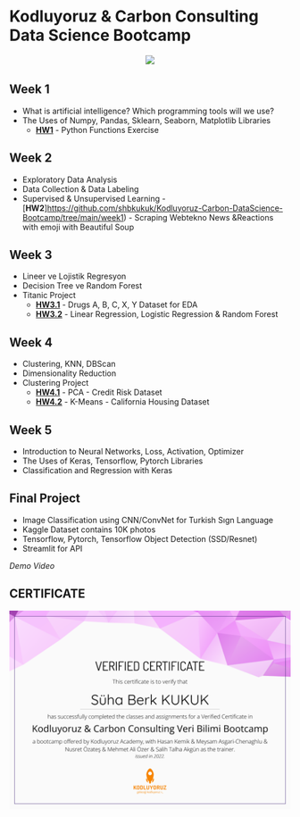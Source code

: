 # **Kodluyoruz & Carbon Consulting Data Science Bootcamp**
<p align="center">
  <img src="https://www.tpfund.org/wp-content/uploads/2019/07/logo-1.png" />
</p>

## **Week 1**
- What is artificial intelligence?  Which programming tools will we use?
- The Uses of Numpy, Pandas, Sklearn, Seaborn, Matplotlib Libraries
  - [**HW1**](https://github.com/glosaCarbon/kodluyoruz_carbon_veri_bilimi_bootcamp/blob/main/week01/Week01.ipynb) - Python Functions Exercise 

## **Week 2**
- Exploratory Data Analysis
- Data Collection & Data Labeling
- Supervised & Unsupervised Learning
  -[**HW2**]https://github.com/shbkukuk/Kodluyoruz-Carbon-DataScience-Bootcamp/tree/main/week1) - Scraping Webtekno News &Reactions with emoji with Beautiful Soup 

## **Week 3**
- Lineer ve Lojistik Regresyon
- Decision Tree ve Random Forest
- Titanic Project
  - [**HW3.1**](https://www.kaggle.com/code/sbk061/drugsdata-decisontree) - Drugs A, B, C, X, Y Dataset for EDA
  - [**HW3.2**](https://www.kaggle.com/code/sbk061/heart-attack-logisticregession) - Linear Regression, Logistic Regression & Random Forest

## **Week 4**
- Clustering, KNN, DBScan
- Dimensionality Reduction
- Clustering Project
  - [**HW4.1**](https://github.com/shbkukuk/Kodluyoruz-Carbon-DataScience-Bootcamp/blob/main/week4/Week04_Odev.ipynb) - PCA - Credit Risk Dataset
  - [**HW4.2**](https://github.com/shbkukuk/Kodluyoruz-Carbon-DataScience-Bootcamp/blob/main/week4/Week_04_Odev_2.ipynb) - K-Means - California Housing Dataset

## **Week 5**
- Introduction to Neural Networks, Loss, Activation, Optimizer
- The Uses of Keras, Tensorflow, Pytorch Libraries
- Classification and Regression with Keras

## **Final Project**
- Image Classification using CNN/ConvNet for Turkish Sıgn Language 
- Kaggle Dataset contains 10K photos 
- Tensorflow, Pytorch, Tensorflow Object Detection (SSD/Resnet)
- Streamlit for API

*Demo Video*


## **CERTIFICATE**
<p align="center">
  <img src="https://github.com/shbkukuk/Kodluyoruz-Carbon-DataScience-Bootcamp/blob/main/certificate/46024878477666.png" />
</p>

